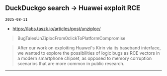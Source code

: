 ## DuckDuckgo search -> Huawei exploit RCE
`2025-08-11`

* https://labs.taszk.io/articles/post/unziploc/

<blockquote>
 BugTalesUnZiplocFrom0clickToPlatformCompromise
</blockquote>
<blockquote>
After our work on exploiting Huawei's Kirin via its baseband interface, we wanted to explore the possibilities of logic bugs as RCE vectors in a modern smartphone chipset, as opposed to memory corruption scenarios that are more common in public research.
</blockquote>

---

